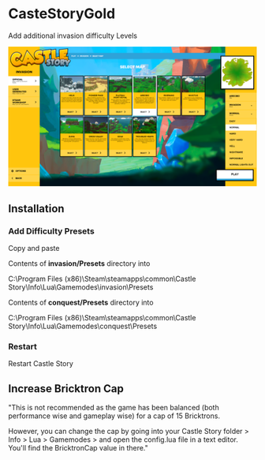 # CasteStoryGold

Add additional invasion difficulty Levels

![Image of Very Hard Difficulty](https://github.com/ai4life/CasteStoryGold/blob/master/moreDifficulties.png)

## Installation

### Add Difficulty Presets
Copy and paste 

Contents of **invasion/Presets** directory into 

C:\Program Files (x86)\Steam\steamapps\common\Castle Story\Info\Lua\Gamemodes\invasion\Presets

Contents of **conquest/Presets** directory into 

C:\Program Files (x86)\Steam\steamapps\common\Castle Story\Info\Lua\Gamemodes\conquest\Presets

### Restart
Restart Castle Story

## Increase Bricktron Cap

"This is not recommended as the game has been balanced (both performance wise and gameplay wise) for a cap of 15 Bricktrons.

However, you can change the cap by going into your Castle Story folder > Info > Lua > Gamemodes > <gamemode of your choice> and open the config.lua file in a text editor. You'll find the BricktronCap value in there."
